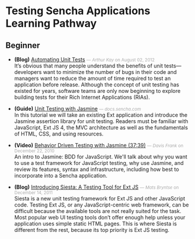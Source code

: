 # Testing Sencha Applications Learning Pathway


## Beginner

- **(Blog)** [Automating Unit Tests](http://www.sencha.com/blog/automating-unit-tests/) <small style='color:#aaa;'>&mdash; _Arthur Kay_ on August 02, 2012</small>  
  It’s obvious that many people understand the benefits of unit tests—developers want to minimize the number of bugs in their code and managers want to reduce the amount of time required to test an application before release. Although the concept of unit testing has existed for years, software teams are only now beginning to explore building tests for their Rich Internet Applications (RIAs).

- **(Guide)** [Unit Testing with Jasmine](http://docs.sencha.com/ext-js/4-1/#!/guide/testing) <small style='color:#aaa;'>&mdash; _docs.sencha.com_</small>  
  In this tutorial we will take an existing Ext application and introduce the Jasmine assertion library for unit testing. Readers must be familiar with JavaScript, Ext JS 4, the MVC architecture as well as the fundamentals of HTML, CSS, and using resources.

- **(Video)** [Behavior Driven Testing with Jasmine (37:39)](http://docs.sencha.com/ext-js/4-1/#!/video/18100173) <small style='color:#aaa;'>&mdash; _Davis Frank_ on December 22, 2010</small>  
  An intro to Jasmine: BDD for JavaScript. We'll talk about why you want to use a test framework for JavaScript testing, why use Jasmine, and review its features, syntax and infrastructure, including how best to incorporate into a Sencha application.

- **(Blog)** [Introducing Siesta: A Testing Tool for Ext JS](http://www.sencha.com/blog/introducing-siesta-a-testing-tool-for-ext-js/) <small style='color:#aaa;'>&mdash; _Mats Bryntse_ on December 14, 2011</small>  
  Siesta is a new unit testing framework for Ext JS and other JavaScript code. Testing Ext JS, or any JavaScript-centric web framework, can be difficult because the available tools are not really suited for the task. Most popular web UI testing tools don’t offer enough help unless your application uses simple static HTML pages. This is where Siesta is different from the rest, because its top priority is Ext JS testing.


